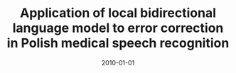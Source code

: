---
# Documentation: https://wowchemy.com/docs/managing-content/

title: Application of local bidirectional language model to error correction in Polish
  medical speech recognition
subtitle: ''
summary: ''
authors:
- sas
tags: []
categories: []
date: '2010-01-01'
lastmod: 2022-10-07T05:46:04Z
featured: false
draft: false

# Featured image
# To use, add an image named `featured.jpg/png` to your page's folder.
# Focal points: Smart, Center, TopLeft, Top, TopRight, Left, Right, BottomLeft, Bottom, BottomRight.
image:
  caption: ''
  focal_point: ''
  preview_only: false

# Projects (optional).
#   Associate this post with one or more of your projects.
#   Simply enter your project's folder or file name without extension.
#   E.g. `projects = ["internal-project"]` references `content/project/deep-learning/index.md`.
#   Otherwise, set `projects = []`.
projects: []
publishDate: '2022-10-07T05:46:02.940350Z'
publication_types:
- '2'
abstract: ''
publication: '*Journal of Medical Informatics & Technologies*'
url_pdf: http://jmit.us.edu.pl/cms/jmitjrn/15/16-06-Sas.pdf
---